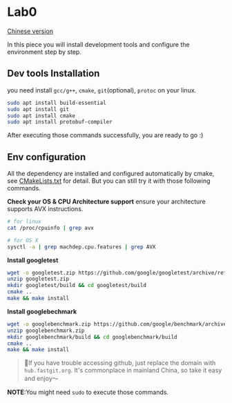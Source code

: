 # Lab0
[Chinese version](lab0_cn.md)

In this piece you will install development tools and configure the environment step by step.

## Dev tools Installation

you need install `gcc/g++`, `cmake`, `git`(optional), `protoc` on your linux.

```bash
sudo apt install build-essential
sudo apt install git
sudo apt install cmake
sudo apt install protobuf-compiler
```

After executing those commands successfully, you are ready to go :)

## Env configuration
All the dependency are installed and configured automatically by cmake, see [CMakeLists.txt](../CMakeLists.txt) for detail.
But you can still try it with those following commands.

**Check your OS & CPU Architecture support**
ensure your architecture supports AVX instructions.
```bash
# for linux
cat /proc/cpuinfo | grep avx

# for OS X
sysctl -a | grep machdep.cpu.features | grep AVX
```
**Install googletest**
```bash
wget -o googletest.zip https://github.com/google/googletest/archive/refs/tags/release-1.11.0.zip
unzip googletest.zip
mkdir googletest/build && cd googletest/build
cmake ..
make && make install
```

**Install googlebechmark**
```bash
wget -o googlebenchmark.zip https://github.com/google/benchmark/archive/refs/tags/v1.6.1.zip
unzip googlebenchmark.zip
mkdir googlebenchmark/build && cd googlebenchmark/build
cmake ..
make && make install
```
> 🌟If you have trouble accessing github, just replace the domain with `hub.fastgit.org`. It's commonplace in mainland China, so take it easy and enjoy～

**NOTE**:You might need `sudo` to execute those commands.
